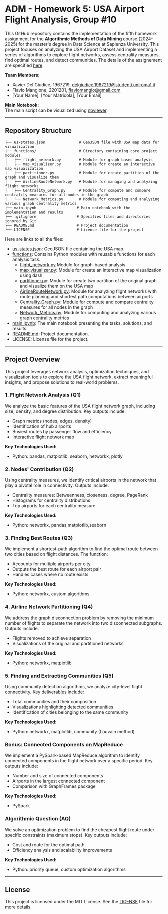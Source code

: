 # ADM - Homework 5: USA Airport Flight Analysis, Group #10

This GitHub repository contains the implementation of the fifth homework assignment for the **Algorithmic Methods of Data Mining** course (2024-2025) for the master's degree in Data Science at Sapienza University. This project focuses on analyzing the USA Airport Dataset and implementing a series of algorithms to explore flight networks, assess centrality measures, find optimal routes, and detect communities. The details of the assignement are specified [here](https://github.com/Sapienza-University-Rome/ADM/tree/master/2024/Homework_5).

**Team Members:**
- Xavier Del Giudice, 1967219, delgiudice.1967219@studenti.uniroma1.it
- Flavio Mangione, 2201201, flaviomangio@gmail.com
- [Your Name], [Your Matricola], [Your Email]

**Main Notebook:**  
The main script can be visualized using [nbviewer]().

---

## Repository Structure

```plaintext
├── us-states.json               # GeoJSON file with USA map data for visualization
├── functions/                   # Directory containing core project modules
│   ├── flight_network.py        # Module for graph-based analysis
│   ├── map_visualizer.py        # Module for create an interactive map visualization
│   ├── partitioner.py           # Module for create partition of the graph and visualize them
│   ├── AirlineRouteNetwork.py   # Module for managing and analyzing flight networks
│   ├── Centrality_Graph.py      # Module for compute and compare centrality measures for all nodes in the graph
│   └── Network_Metrics.py       # Module for computing and analyzing various graph centrality metrics 
├── main.ipynb                  # Main notebook with the implementation and results
├── .gitignore                  # Specifies files and directories ignored by Git
├── README.md                   # Project documentation
└── LICENSE                     # License file for the project
```

Here are links to all the files:

* [us-states.json](us-states.json): GeoJSON file containing the USA map.
* [functions](functions/): Contains Python modules with reusable functions for each analysis task.
  * [flight_network.py](functions/flight_network.py) Module for graph-based analysis
  * [map_visualizer.py](functions/map_visualizer.py): Module for create an interactive map visualization using dash
  * [partitioner.py](functions/partitioner.py): Module for create two partition of the original graph and visualize them on the USA map
  * [AirlineRouteNetwork.py](functions/AirlineRouteNetwork.py): Module for analyzing flight networks with route planning and shortest path computations between airports
  * [Centrality_Graph.py](functions/Centrality_Graph.py): Module for compute and compare centrality measures for all nodes in the graph
  * [Network_Metrics.py](functions/Network_Metrics.py): Module for computing and analyzing various graph centrality metrics 
* [main.ipynb](main.ipynb): The main notebook presenting the tasks, solutions, and results.  
* [README.md](README.md): Project documentation.  
* LICENSE: License file for the project.

---

## Project Overview

This project leverages network analysis, optimization techniques, and visualization tools to explore the USA flight network, extract meaningful insights, and propose solutions to real-world problems.

### 1. Flight Network Analysis (Q1)
We analyze the basic features of the USA flight network graph, including size, density, and degree distribution. Key outputs include:  
- Graph metrics (nodes, edges, density)  
- Identification of hub airports  
- Busiest routes by passenger flow and efficiency  
- Interactive flight network map

**Key Technologies Used:**  
- Python: pandas, matplotlib, seaborn, networkx, plotly  

### 2. Nodes' Contribution (Q2)
Using centrality measures, we identify critical airports in the network that play a pivotal role in connectivity. Outputs include:  
- Centrality measures: Betweenness, closeness, degree, PageRank  
- Histograms for centrality distributions  
- Top airports for each centrality measure

**Key Technologies Used:**  
- Python: networkx, pandas,matplotlib,seaborn 

### 3. Finding Best Routes (Q3)
We implement a shortest-path algorithm to find the optimal route between two cities based on flight distances. The function:  
- Accounts for multiple airports per city  
- Outputs the best route for each airport pair  
- Handles cases where no route exists

**Key Technologies Used:**  
- Python: networkx, custom algorithms  

### 4. Airline Network Partitioning (Q4)
We address the graph disconnection problem by removing the minimum number of flights to separate the network into two disconnected subgraphs. Outputs include:  
- Flights removed to achieve separation  
- Visualizations of the original and partitioned networks  

**Key Technologies Used:**  
- Python: networkx, matplotlib  

### 5. Finding and Extracting Communities (Q5)
Using community detection algorithms, we analyze city-level flight connectivity. Key deliverables include:  
- Total communities and their composition  
- Visualizations highlighting detected communities  
- Identification of cities belonging to the same community  

**Key Technologies Used:**  
- Python: networkx, matplotlib, community (Louvain method)  

### Bonus: Connected Components on MapReduce
We implement a PySpark-based MapReduce algorithm to identify connected components in the flight network over a specific period. Key outputs include:  
- Number and size of connected components  
- Airports in the largest connected component  
- Comparison with GraphFrames package

**Key Technologies Used:**  
- PySpark  

### Algorithmic Question (AQ)
We solve an optimization problem to find the cheapest flight route under specific constraints (maximum stops). Key outputs include:  
- Cost and route for the optimal path  
- Efficiency analysis and scalability improvements  

**Key Technologies Used:**  
- Python: priority queue, custom optimization algorithms  

---

## License

This project is licensed under the MIT License. See the [LICENSE](LICENSE) file for more details.

